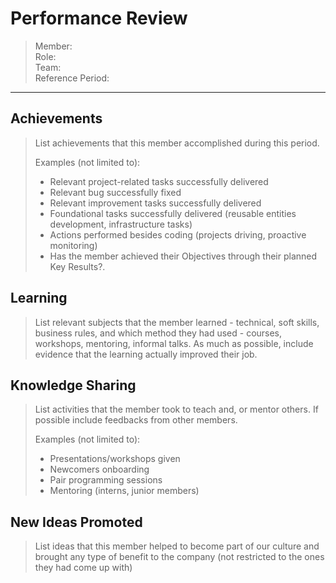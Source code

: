 # Performance Review

> Member:  
> Role:  
> Team:  
> Reference Period:  

---

## Achievements
> List achievements that this member accomplished during this period.  
> 
> Examples (not limited to):
> - Relevant project-related tasks successfully delivered  
> - Relevant bug successfully fixed  
> - Relevant improvement tasks successfully delivered  
> - Foundational tasks successfully delivered (reusable entities development, infrastructure tasks)  
> - Actions performed besides coding (projects driving, proactive monitoring)  
> - Has the member achieved their Objectives through their planned Key Results?.  

## Learning
> List relevant subjects that the member learned - technical, soft skills, business rules, and which method they had used - courses, workshops, mentoring, informal talks. As much as possible, include evidence that the learning actually improved their job.

## Knowledge Sharing
> List activities that the member took to teach and, or mentor others. If possible include feedbacks from other members.  
> 
> Examples (not limited to):  
> - Presentations/workshops given  
> - Newcomers onboarding  
> - Pair programming sessions  
> - Mentoring (interns, junior members)  

## New Ideas Promoted
> List ideas that this member helped to become part of our culture and brought any type of benefit to the company (not restricted to the ones they had come up with)